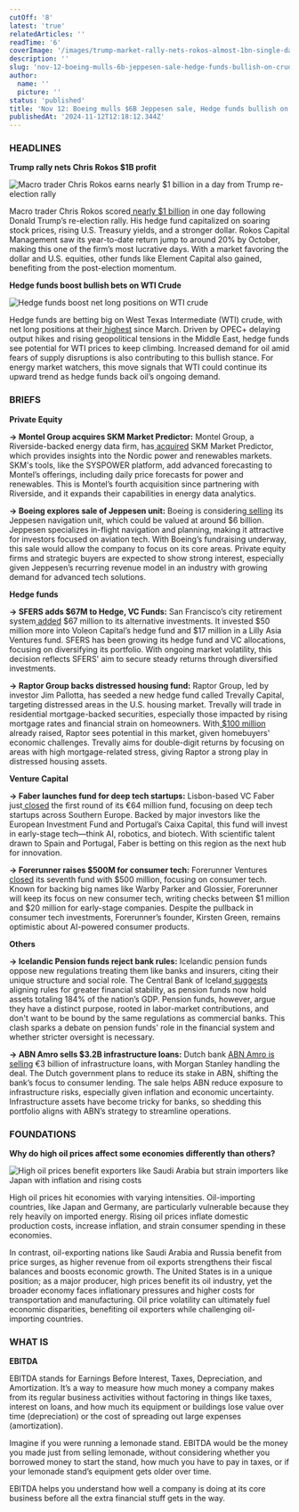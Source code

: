 ```yaml
---
cutOff: '8'
latest: 'true'
relatedArticles: ''
readTime: '6'
coverImage: '/images/trump-market-rally-nets-rokos-almost-1bn-single-day-profit-YyND.webp'
description: ''
slug: 'nov-12-boeing-mulls-6b-jeppesen-sale-hedge-funds-bullish-on-crude'
author:
  name: ''
  picture: ''
status: 'published'
title: 'Nov 12: Boeing mulls $6B Jeppesen sale, Hedge funds bullish on crude'
publishedAt: '2024-11-12T12:18:12.344Z'
---
```


### HEADLINES

**Trump rally nets Chris Rokos $1B profit**

![Macro trader Chris Rokos earns nearly $1 billion in a day from Trump re-election rally](/images/trump-market-rally-nets-rokos-almost-1bn-single-day-profit-MzND.webp)

Macro trader Chris Rokos scored[ nearly $1 billion](https://www.hedgeweek.com/trump-market-rally-nets-rokos-almost-1bn-single-day-profit/) in one day following Donald Trump’s re-election rally. His hedge fund capitalized on soaring stock prices, rising U.S. Treasury yields, and a stronger dollar. Rokos Capital Management saw its year-to-date return jump to around 20% by October, making this one of the firm’s most lucrative days. With a market favoring the dollar and U.S. equities, other funds like Element Capital also gained, benefiting from the post-election momentum.

**Hedge funds boost bullish bets on WTI Crude**

![Hedge funds boost net long positions on WTI crude](/images/hedge-funds-up-bullish-wti-bets-to-highest-level-since-march-g2Nj.webp)

Hedge funds are betting big on West Texas Intermediate (WTI) crude, with net long positions at their[ highest](https://www.hedgeweek.com/hedge-funds-up-bullish-wti-bets-to-highest-level-since-march/#:~:text=Hedge%20funds%20have%20boosted%20their,to%20a%20report%20by%20Bloomberg.) since March. Driven by OPEC+ delaying output hikes and rising geopolitical tensions in the Middle East, hedge funds see potential for WTI prices to keep climbing. Increased demand for oil amid fears of supply disruptions is also contributing to this bullish stance. For energy market watchers, this move signals that WTI could continue its upward trend as hedge funds back oil’s ongoing demand.

### BRIEFS

**Private Equity**

**→ Montel Group acquires SKM Market Predictor:** Montel Group, a Riverside-backed energy data firm, has[ acquired](https://www.privateequitywire.co.uk/riversides-montel-group-to-acquire-skm-market-predictor/) SKM Market Predictor, which provides insights into the Nordic power and renewables markets. SKM's tools, like the SYSPOWER platform, add advanced forecasting to Montel’s offerings, including daily price forecasts for power and renewables. This is Montel’s fourth acquisition since partnering with Riverside, and it expands their capabilities in energy data analytics.

**→ Boeing explores sale of Jeppesen unit:** Boeing is considering[ selling](https://www.privateequitywire.co.uk/boeing-mulls-6bn-sale-of-jeppesen-navigation-unit-piquing-pe-interest/#:~:text=Boeing%20is%20evaluating%20a%20potential,a%20report%20by%20Bloomberg%20News.) its Jeppesen navigation unit, which could be valued at around $6 billion. Jeppesen specializes in-flight navigation and planning, making it attractive for investors focused on aviation tech. With Boeing’s fundraising underway, this sale would allow the company to focus on its core areas. Private equity firms and strategic buyers are expected to show strong interest, especially given Jeppesen’s recurring revenue model in an industry with growing demand for advanced tech solutions.

**Hedge funds**

**→ SFERS adds $67M to Hedge, VC Funds:** San Francisco’s city retirement system[ added](https://www.privateequitywire.co.uk/sfers-ups-hedge-fund-and-vc-fund-allocations-by-67m/) $67 million to its alternative investments. It invested $50 million more into Voleon Capital’s hedge fund and $17 million in a Lilly Asia Ventures fund. SFERS has been growing its hedge fund and VC allocations, focusing on diversifying its portfolio. With ongoing market volatility, this decision reflects SFERS' aim to secure steady returns through diversified investments.

**→ Raptor Group backs distressed housing fund:** Raptor Group, led by investor Jim Pallotta, has seeded a new hedge fund called Trevally Capital, targeting distressed areas in the U.S. housing market. Trevally will trade in residential mortgage-backed securities, especially those impacted by rising mortgage rates and financial strain on homeowners. With[ $100 million](https://www.hedgeweek.com/raptor-group-invests-in-hedge-fund-targeting-distressed-us-housing-market/) already raised, Raptor sees potential in this market, given homebuyers' economic challenges. Trevally aims for double-digit returns by focusing on areas with high mortgage-related stress, giving Raptor a strong play in distressed housing assets.

**Venture Capital**

**→ Faber launches fund for deep tech startups:** Lisbon-based VC Faber just[ closed](https://techcrunch.com/2024/11/06/faber-launches-third-vc-fund-with-34m-first-close-aims-for-64m/) the first round of its €64 million fund, focusing on deep tech startups across Southern Europe. Backed by major investors like the European Investment Fund and Portugal’s Caixa Capital, this fund will invest in early-stage tech—think AI, robotics, and biotech. With scientific talent drawn to Spain and Portugal, Faber is betting on this region as the next hub for innovation.

**→ Forerunner raises $500M for consumer tech:** Forerunner Ventures [closed](https://pitchbook.com/news/articles/forerunner-consumer-tech-vc-that-backed-warby-parker-away-raises-500m-fund-vii) its seventh fund with $500 million, focusing on consumer tech. Known for backing big names like Warby Parker and Glossier, Forerunner will keep its focus on new consumer tech, writing checks between $1 million and $20 million for early-stage companies. Despite the pullback in consumer tech investments, Forerunner’s founder, Kirsten Green, remains optimistic about AI-powered consumer products.

**Others**

**→ Icelandic Pension funds reject bank rules:** Icelandic pension funds oppose new regulations treating them like banks and insurers, citing their unique structure and social role. The Central Bank of Iceland[ suggests](https://www.ipe.com/news/icelands-pension-funds-reject-idea-of-subjecting-them-to-bank-rules/10076748.article) aligning rules for greater financial stability, as pension funds now hold assets totaling 184% of the nation’s GDP. Pension funds, however, argue they have a distinct purpose, rooted in labor-market contributions, and don't want to be bound by the same regulations as commercial banks. This clash sparks a debate on pension funds' role in the financial system and whether stricter oversight is necessary.

**→ ABN Amro sells $3.2B infrastructure loans:** Dutch bank [ABN Amro is selling](https://www.bloomberg.com/news/articles/2024-11-11/abn-amro-puts-3-billion-of-infrastructure-loans-up-for-sale?srnd=phx-alternative-investments) €3 billion of infrastructure loans, with Morgan Stanley handling the deal. The Dutch government plans to reduce its stake in ABN, shifting the bank’s focus to consumer lending. The sale helps ABN reduce exposure to infrastructure risks, especially given inflation and economic uncertainty. Infrastructure assets have become tricky for banks, so shedding this portfolio aligns with ABN’s strategy to streamline operations.

### FOUNDATIONS

**Why do high oil prices affect some economies differently than others?**

![High oil prices benefit exporters like Saudi Arabia but strain importers like Japan with inflation and rising costs](/images/why-do-high-oil-prices-affect-some-economies-more-than-others-M0Mj.webp)

High oil prices hit economies with varying intensities. Oil-importing countries, like Japan and Germany, are particularly vulnerable because they rely heavily on imported energy. Rising oil prices inflate domestic production costs, increase inflation, and strain consumer spending in these economies.

In contrast, oil-exporting nations like Saudi Arabia and Russia benefit from price surges, as higher revenue from oil exports strengthens their fiscal balances and boosts economic growth. The United States is in a unique position; as a major producer, high prices benefit its oil industry, yet the broader economy faces inflationary pressures and higher costs for transportation and manufacturing. Oil price volatility can ultimately fuel economic disparities, benefiting oil exporters while challenging oil-importing countries.

### WHAT IS

**EBITDA**

EBITDA stands for Earnings Before Interest, Taxes, Depreciation, and Amortization. It’s a way to measure how much money a company makes from its regular business activities without factoring in things like taxes, interest on loans, and how much its equipment or buildings lose value over time (depreciation) or the cost of spreading out large expenses (amortization).

Imagine if you were running a lemonade stand. EBITDA would be the money you made just from selling lemonade, without considering whether you borrowed money to start the stand, how much you have to pay in taxes, or if your lemonade stand’s equipment gets older over time.

EBITDA helps you understand how well a company is doing at its core business before all the extra financial stuff gets in the way.